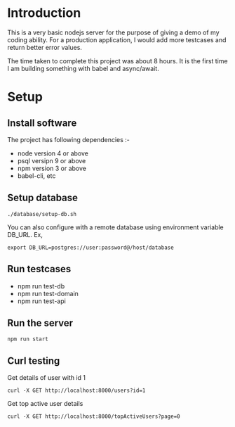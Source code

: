 # Introduction


This is a very basic nodejs server for the purpose of giving a demo of my coding
ability. For a production application, I would add more testcases and
return better error values.

The time taken to complete this project was about 8 hours. It is the
first time I am building something with babel and async/await.


# Setup

## Install software


The project has following dependencies :-

* node version 4 or above
* psql versipn 9 or above
* npm version 3 or above
* babel-cli, etc


## Setup database


```
./database/setup-db.sh 
```

You can also configure with a remote database using environment variable
DB_URL. Ex,

```
export DB_URL=postgres://user:password@/host/database
```

## Run testcases

* npm run test-db
* npm run test-domain
* npm run test-api

## Run the server


```
npm run start
```

## Curl testing


Get details of user with id 1

```
curl -X GET http://localhost:8000/users?id=1
```

Get top active user details

```
curl -X GET http://localhost:8000/topActiveUsers?page=0
```
 

